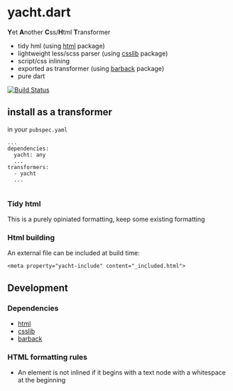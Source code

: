 # yacht.dart

**Y**et **A**nother **C**ss/**H**tml **T**ransformer

* tidy hml (using [html](https://pub.dartlang.org/packages/html) package)
* lightweight less/scss parser (using [csslib](https://pub.dartlang.org/packages/csslib) package)
* script/css inlining
* exported as transformer (using [barback](https://pub.dartlang.org/packages/barback) package)
* pure dart

[![Build Status](https://travis-ci.org/tekartik/yacht.dart.svg?branch=master)](https://travis-ci.org/tekartik/yacht.dart)

## install as a transformer

in your `pubspec.yaml`

````
...
dependencies:
  yacht: any
  ...
transformers:
  - yacht
  ...
````

````
````

### Tidy html

This is a purely opiniated formatting, keep some existing formatting

### Html building

An external file can be included at build time:
````
<meta property="yacht-include" content="_included.html">
````

## Development

### Dependencies

* [html](https://pub.dartlang.org/packages/html)
* [csslib](https://pub.dartlang.org/packages/csslib)
* [barback](https://pub.dartlang.org/packages/barback)

### HTML formatting rules

* An element is not inlined if it begins with a text node with a whitespace at the beginning
